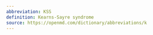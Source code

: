 ```yaml
---
abbreviation: KSS
definition: Kearns-Sayre syndrome
source: https://openmd.com/dictionary/abbreviations/k
---
```

